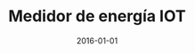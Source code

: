 ---
categories: [ nb-tfgs ]

linktitle: "IOT power meter"
title: "Medidor de energía IOT"
keywords: 

publishdate: 2016-01-01
date: 2016-01-01
---